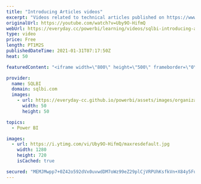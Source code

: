 ```yaml
---
title: "Introducing Articles videos"
excerpt: "Videos related to technical articles published on https://www.sqlbi.com  In the description of each video, you can find the link to read the article and download the sample files used in the demos.  The purpose of these videos is to describe the scenario solved in the article and provide additional comments"
originalUrl: https://youtube.com/watch?v=Uby9O-HifmQ
webUrl: https://everyday.cc/powerbi/learning/videos/sqlbi-introducing-articles-videos/
type: video
price: Free
length: PT1M2S
publishedDateTime: 2021-01-31T07:17:50Z
heat: 50

featuredContent: "<iframe width=\"800\" height=\"500\" frameborder=\"0\" src=\"https://www.youtube.com/embed/Uby9O-HifmQ\" allow=\"accelerometer; autoplay; encrypted-media; gyroscope; picture-in-picture\" allowfullscreen></iframe>"

provider:
  name: SQLBI
  domain: sqlbi.com
  images:
    - url: https://everyday-cc.github.io/powerbi/assets/images/organizations/sqlbi.com-50x50.jpg
      width: 50
      height: 50

topics:
  - Power BI

images:
  - url: https://i.ytimg.com/vi/Uby9O-HifmQ/maxresdefault.jpg
    width: 1280
    height: 720
    isCached: true

secured: "MEMJMwpp7+0Z42o592dVx0uvwdDM7oWz99eZ29plCjVRPUhKsfkVn+X84y5FuaYRRW3F5PCpsP8IhXkaQ+Pkaa9TnXAkwc0pWxF130/lqIqCGr65+GpUv5bzBRxE//XV+nkDzgisEPqhECeHtC/vBDBO+U+F5vuL21Q5fIKr+qMyKtLAWnIq0D0kZVKtHj1dIw9hIaW0Agw1N/urO+wTnJBecyPezL7qXLhrFOgK7zfXAVj5nh5kwOxywmxBdbN751CeIorEJYWUyYPKKbSv+8kV56WlBpyxpPzs3sYu1aWcK+pe8xL03pWRBvTBCBLVdg7AbxbJ7ahFHzi3/j47D44VlzQl1JDZ6hiGbh2b65eB03OassPwKyyg1JQuLyWG7WcYr88Og53cdW6851v0uUHWg0NimLoVyjv+d5edVjY=;+jOUCobURlex4fRZ8hduAw=="
---
```


